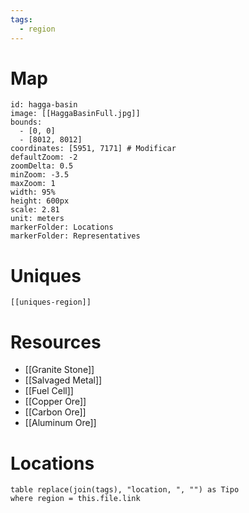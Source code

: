```yaml
---
tags:
  - region
---
```


# Map
```leaflet
id: hagga-basin
image: [[HaggaBasinFull.jpg]]
bounds:
  - [0, 0]
  - [8012, 8012]
coordinates: [5951, 7171] # Modificar
defaultZoom: -2
zoomDelta: 0.5
minZoom: -3.5
maxZoom: 1
width: 95%
height: 600px
scale: 2.81
unit: meters
markerFolder: Locations
markerFolder: Representatives
```
# Uniques
```meta-bind-embed
[[uniques-region]]
```
# Resources
- [[Granite Stone]]
- [[Salvaged Metal]]
- [[Fuel Cell]]
- [[Copper Ore]]
- [[Carbon Ore]]
- [[Aluminum Ore]]
# Locations
```dataview
table replace(join(tags), "location, ", "") as Tipo
where region = this.file.link
```
